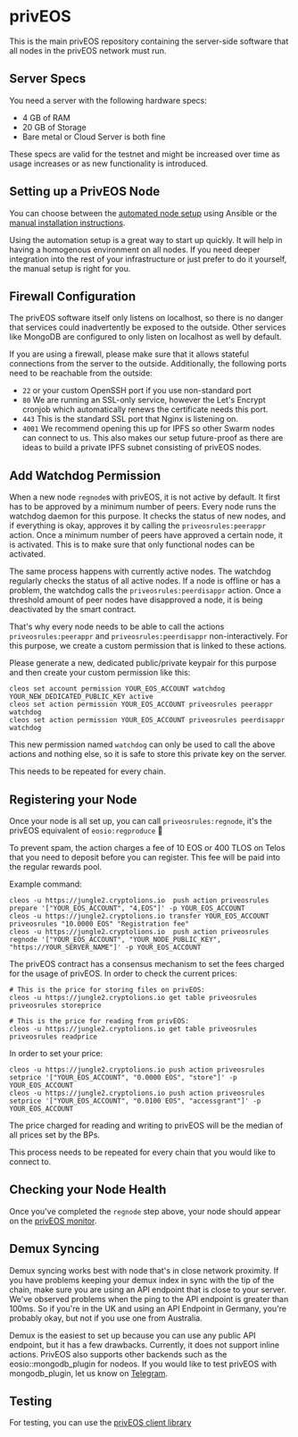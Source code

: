 # privEOS

This is the main privEOS repository containing the server-side software that all nodes in the privEOS network must run.

## Server Specs
You need a server with the following hardware specs:

* 4 GB of RAM
* 20 GB of Storage
* Bare metal or Cloud Server is both fine

These specs are valid for the testnet and might be increased over time as usage increases or as new functionality is introduced.

## Setting up a PrivEOS Node

You can choose between the [automated node setup](https://github.com/rawrat/priveos-automation) using Ansible or the [manual installation instructions](https://github.com/rawrat/privEOS/blob/master/Manual_Node_Setup.md). 

Using the automation setup is a great way to start up quickly. It will help in having a homogenous environment on all nodes. If you need deeper integration into the rest of your infrastructure or just prefer to do it yourself, the manual setup is right for you.

## Firewall Configuration
The privEOS software itself only listens on localhost, so there is no danger that services could inadvertently be exposed to the outside. Other services like MongoDB are configured to only listen on localhost as well by default. 

If you are using a firewall, please make sure that it allows stateful connections from the server to the outside. Additionally, the following ports need to be reachable from the outside:
* `22` or your custom OpenSSH port if you use non-standard port
* `80` We are running an SSL-only service, however the Let's Encrypt cronjob which automatically renews the certificate needs this port.
* `443` This is the standard SSL port that Nginx is listening on.
* `4001` We recommend opening this up for IPFS so other Swarm nodes can connect to us. This also makes our setup future-proof as there are ideas to build a private IPFS subnet consisting of privEOS nodes.

## Add Watchdog Permission

When a new node `regnode`s with privEOS, it is not active by default. It first has to be approved by a minimum number of peers. Every node runs the watchdog daemon for this purpose. It checks the status of new nodes, and if everything is okay, approves it by calling the `priveosrules:peerappr` action. Once a minimum number of peers have approved a certain node, it is activated. This is to make sure that only functional nodes can be activated.

The same process happens with currently active nodes. The watchdog regularly checks the status of all active nodes. If a node is offline or has a problem, the watchdog calls the `priveosrules:peerdisappr` action. Once a threshold amount of peer nodes have disapproved a node, it is being deactivated by the smart contract.

That's why every node needs to be able to call the actions `priveosrules:peerappr` and `priveosrules:peerdisappr` non-interactively. For this purpose, we create a custom permission that is linked to these actions.

Please generate a new, dedicated public/private keypair for this purpose and then create your custom permission like this:

    cleos set account permission YOUR_EOS_ACCOUNT watchdog YOUR_NEW_DEDICATED_PUBLIC_KEY active
    cleos set action permission YOUR_EOS_ACCOUNT priveosrules peerappr watchdog
    cleos set action permission YOUR_EOS_ACCOUNT priveosrules peerdisappr watchdog
    
This new permission named `watchdog` can only be used to call the above actions and nothing else, so it is safe to store this private key on the server.

This needs to be repeated for every chain.
    
## Registering your Node
Once your node is all set up, you can call ```priveosrules:regnode```, it's the privEOS equivalent of ```eosio:regproduce``` 🙂

To prevent spam, the action charges a fee of 10 EOS or 400 TLOS on Telos that you need to deposit before you can register. This fee will be paid into the regular rewards pool.

Example command:

    cleos -u https://jungle2.cryptolions.io  push action priveosrules prepare '["YOUR_EOS_ACCOUNT", "4,EOS"]' -p YOUR_EOS_ACCOUNT
    cleos -u https://jungle2.cryptolions.io transfer YOUR_EOS_ACCOUNT priveosrules "10.0000 EOS" "Registration fee"
    cleos -u https://jungle2.cryptolions.io  push action priveosrules regnode '["YOUR_EOS_ACCOUNT", "YOUR_NODE_PUBLIC_KEY", "https://YOUR_SERVER_NAME"]' -p YOUR_EOS_ACCOUNT
    
The privEOS contract has a consensus mechanism to set the fees charged for the usage of privEOS. In order to check the current prices:

    # This is the price for storing files on privEOS:
    cleos -u https://jungle2.cryptolions.io get table priveosrules priveosrules storeprice
    
    # This is the price for reading from privEOS:
    cleos -u https://jungle2.cryptolions.io get table priveosrules priveosrules readprice

In order to set your price:
    
    cleos -u https://jungle2.cryptolions.io push action priveosrules setprice '["YOUR_EOS_ACCOUNT", "0.0000 EOS", "store"]' -p YOUR_EOS_ACCOUNT
    cleos -u https://jungle2.cryptolions.io push action priveosrules setprice '["YOUR_EOS_ACCOUNT", "0.0100 EOS", "accessgrant"]' -p YOUR_EOS_ACCOUNT

The price charged for reading and writing to privEOS will be the median of all prices set by the BPs.

This process needs to be repeated for every chain that you would like to connect to.

## Checking your Node Health
Once you've completed the ```regnode``` step above, your node should appear on the [privEOS monitor](https://monitor.priveos.io/). 

## Demux Syncing
Demux syncing works best with node that's in close network proximity. If you have problems keeping your demux index in sync with the tip of the chain, make sure you are using an API endpoint that is close to your server. We've observed problems when the ping to the API endpoint is greater than 100ms. So if you're in the UK and using an API Endpoint in Germany, you're probably okay, but not if you use one from Australia.

Demux is the easiest to set up because you can use any public API endpoint, but it has a few drawbacks. Currently, it does not support inline actions. PrivEOS also supports other backends such as the eosio::mongodb_plugin for nodeos. If you would like to test privEOS with mongodb_plugin, let us know on [Telegram](https://t.me/SLANT_official).

## Testing
For testing, you can use the [privEOS client library](https://github.com/rawrat/priveos-client)

